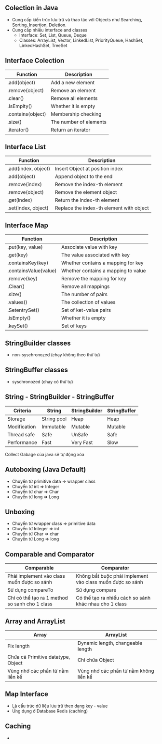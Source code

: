 ## Colection in Java

- Cung cấp kiến trúc lưu trữ và thao tác với Objects như Searching, Sorting, Insertion, Deletion.
- Cung cấp nhiều interface and classes
  - Interface: Set, List, Queue, Deque
  - Classes: ArrayList, Vector, LinkedList, PriorityQueue, HashSet, LinkedHashSet, TreeSet

## Interface Colection

| Function          | Description            |
| ----------------- | ---------------------- |
| .add(object)      | Add a new element      |
| .remove(object)   | Remove an element      |
| .clear()          | Remove all elements    |
| .IsEmplty()       | Whether it is empty    |
| .contains(object) | Membership checking    |
| .size()           | The number of elements |
| .iterator()       | Return an iterator     |

## Interface List

| Function            | Description                              |
| ------------------- | ---------------------------------------- |
| .add(index, object) | Insert Object at position index          |
| .add(object)        | Append object to the end                 |
| .remove(index)      | Remove the index-th element              |
| .remove(object)     | Remove the element object                |
| .get(index)         | Return the index-th element              |
| .set(index, object) | Replace the index-th element with object |

## Interface Map

| Function              | Description                         |
| --------------------- | ----------------------------------- |
| .put(key, value)      | Associate value with key            |
| .get(key)             | The value associated with key       |
| .containsKey(key)     | Whether contains a mapping for key  |
| .containsValue(value) | Whether contains a mapping to value |
| .remove(key)          | Remove the mapping for key          |
| .Clear()              | Remove all mappings                 |
| .size()               | The number of pairs                 |
| .values()             | The collection of values            |
| .SetentrySet()        | Set of ket-value pairs              |
| .isEmpty()            | Whether it is empty                 |
| .keySet()             | Set of keys                         |

## StringBuilder classes

- non-syschronozed (chạy không theo thứ tự)

## StringBuffer classes

- syschronozed (chạy có thứ tự)

## String - StringBuilder - StringBuffer

| Criteria     | String      | StringBuilder | StringBuffer |
| ------------ | ----------- | ------------- | ------------ |
| Storage      | String pool | Heap          | Heap         |
| Modification | Immutable   | Mutable       | Mutable      |
| Thread safe  | Safe        | UnSafe        | Safe         |
| Performance  | Fast        | Very Fast     | Slow         |

Collect Gabage của java sẽ tự động xóa

## Autoboxing (Java Default)

- Chuyển từ primitive data => wrapper class
- Chuyển từ int => Integer
- Chuyển từ char => Char
- Chuyển từ long => Long

## Unboxing

- Chuyển từ wrapper class => primitive data
- Chuyển từ Integer => int
- Chuyển từ Char => char
- Chuyển từ Long => long

## Comparable and Comparator

| Comparable                                     | Comparator                                                |
| ---------------------------------------------- | --------------------------------------------------------- |
| Phải implement vào class muốn được so sánh     | Không bắt buộc phải implement vào class muốn được so sánh |
| Sử dụng compareTo                              | Sử dụng compare                                           |
| Chỉ có thể tạo ra 1 method so sanh cho 1 class | Có thể tạo ra nhiều cách so sánh khác nhau cho 1 class    |

## Array and ArrayList

| Array                              | ArrayList                              |
| ---------------------------------- | -------------------------------------- |
| Fix length                         | Dynamic length, changeable length      |
| Chứa cả Primitive datatype, Object | Chỉ chứa Object                        |
| Vùng nhớ các phần tử nằm liền kề   | Vùng nhớ các phần tử nằm không liền kề |

## Map Interface

- Là cấu trúc dữ liệu lưu trữ theo dạng key - value
- Ứng dụng ở Database Redis (caching)

## Caching

-
